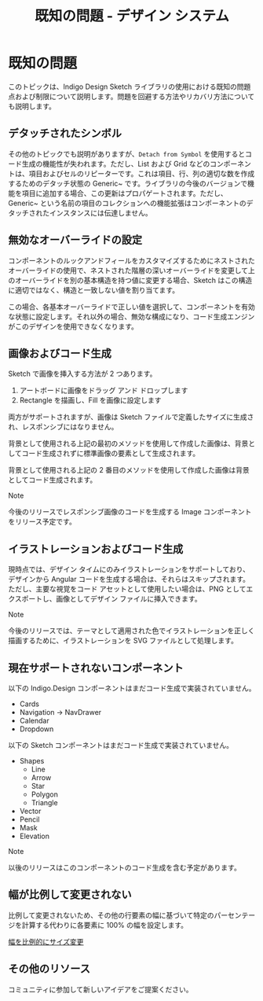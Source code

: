 ﻿---
title: 既知の問題 - デザイン システム
_description: 既知の問題点一覧およびその回避策の詳細。
_keywords: デザイン システム, デザイン システム UX, UI キット, Sketch, Ignite UI for Angular, Sketch to Angular, Angular, Angular デザイン システム, Sketch からコードをエクスポート, Angular 用のデザイン キット, Sketch HTML, Sketch to HTML, Sketch UI キット
_language: ja
---

# 既知の問題

このトピックは、Indigo Design Sketch ライブラリの使用における既知の問題点および制限について説明します。問題を回避する方法やリカバリ方法についても説明します。

## デタッチされたシンボル

その他のトピックでも説明がありますが、`Detach from Symbol` を使用するとコード生成の機能性が失われます。ただし、List および Grid などのコンポーネントは、項目およびセルのリピーターです。これは項目、行、列の適切な数を作成するためのデタッチ状態の Generic~ です。ライブラリの今後のバージョンで機能を項目に追加する場合、この更新はプロパゲートされます。ただし、Generic~ という名前の項目のコレクションへの機能拡張はコンポーネントのデタッチされたインスタンスには伝達しません。

## 無効なオーバーライドの設定

コンポーネントのルックアンドフィールをカスタマイズするためにネストされたオーバーライドの使用で、ネストされた階層の深いオーバーライドを変更して上のオーバーライドを別の基本構造を持つ値に変更する場合、Sketch はこの構造に適切ではなく、構造と一致しない値を割り当てます。

この場合、各基本オーバーライドで正しい値を選択して、コンポーネントを有効な状態に設定します。それ以外の場合、無効な構成になり、コード生成エンジンがこのデザインを使用できなくなります。

## 画像およびコード生成

Sketch で画像を挿入する方法が 2 つあります。

1.  アートボードに画像をドラッグ アンド ドロップします
2.  Rectangle を描画し、Fill を画像に設定します

両方がサポートされますが、画像は Sketch ファイルで定義したサイズに生成され、レスポンシブにはなりません。

背景として使用される上記の最初のメソッドを使用して作成した画像は、背景としてコード生成されずに標準画像の要素として生成されます。

背景として使用される上記の 2 番目のメソッドを使用して作成した画像は背景としてコード生成されます。

> [!Note]
> 今後のリリースでレスポンシブ画像のコードを生成する Image コンポーネントをリリース予定です。

## イラストレーションおよびコード生成

現時点では、デザイン タイムにのみイラストレーションをサポートしており、デザインから Angular コードを生成する場合は、それらはスキップされます。ただし、主要な視覚をコード アセットとして使用したい場合は、PNG としてエクスポートし、画像としてデザイン ファイルに挿入できます。

> [!Note]
> 今後のリリースでは、テーマとして適用された色でイラストレーションを正しく描画するために、イラストレーションを SVG ファイルとして処理します。

## 現在サポートされないコンポーネント

以下の Indigo.Design コンポーネントはまだコード生成で実装されていません。

- Cards
- Navigation -> NavDrawer
- Calendar
- Dropdown

以下の Sketch コンポーネントはまだコード生成で実装されていません。

- Shapes
  - Line
  - Arrow
  - Star
  - Polygon
  - Triangle
- Vector
- Pencil
- Mask
- Elevation

> [!Note]
> 以後のリリースはこのコンポーネントのコード生成を含む予定があります。

## 幅が比例して変更されない

比例して変更されないため、その他の行要素の幅に基づいて特定のパーセンテージを計算する代わりに各要素に 100% の幅を設定します。

[幅を比例的にサイズ変更](codegen/layout-codegen.md#幅を比例的にサイズ変更)

## その他のリソース

コミュニティに参加して新しいアイデアをご提案ください。



